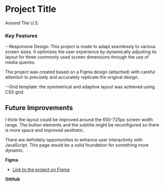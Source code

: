 # Project Title

Around The U.S.

### Key Features

--Responsive Design: This project is made to adapt seamlessly to various screen sizes. It optimizes the user experience by dynamically adjusting its layout for three commonly used screen dimensions through the use of media queries.

The project was created based on a Figma design (attached) with careful attention to precisely and accurately replicate the original design.

--Grid template: the symmetrical and adaptive layout was achieved using CSS grid.

## Future Improvements

I think the layout could be improved around the 650-725px screen width range. The button elements and the subtitle might be reconfigured so there is more space and improved aesthetic.

There are definitely opportunities to enhance user interactivity with JavaScript. This page would be a solid foundation for something more dynamic.

**Figma**

- [Link to the project on Figma](https://www.figma.com/file/ii4xxsJ0ghevUOcssTlHZv/Sprint-3%3A-Around-the-US?node-id=0%3A1)

**GitHub**

